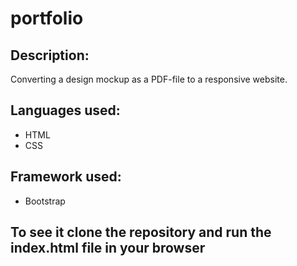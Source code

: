 # portfolio

## Description:
Converting a design mockup as a PDF-file to a responsive website.


## Languages used:
- HTML
- CSS  
## Framework used: 
- Bootstrap 
 
 ## To see it clone the repository and run the index.html file in your browser
